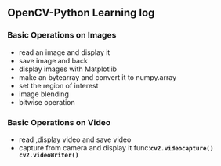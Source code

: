 ## OpenCV-Python Learning log 



### Basic Operations on Images  


- read an image and display it
- save image and back
- display images with Matplotlib
- make an bytearray and convert it to numpy.array
- set the region of interest
- image blending
- bitwise operation



### Basic Operations on Video 


- read ,display video and save video
- capture from camera and display it
 func:**`cv2.videocapture() cv2.videoWriter()`**

 